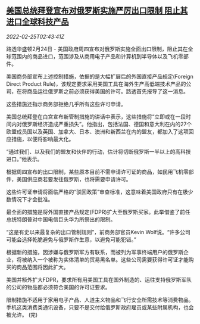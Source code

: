 <!--1645758063000-->
[美国总统拜登宣布对俄罗斯实施严厉出口限制 阻止其进口全球科技产品](https://cn.reuters.com/article/us-biden-russia-export-restrictions-0225-idCNKBS2KU08B)
------

<div><i>2022-02-25T02:43:41Z</i></div><p>路透华盛顿2月24日 - 美国政府周四宣布对俄罗斯实施全面出口限制，阻止其在全球范围内的商品进口，范围涉及从商用电子产品和计算机到半导体以及飞机零部件。</p><p>美国商务部宣布上述控制措施，依据的是大幅扩展后的外国直接产品规定(Foreign Direct Product Rule)，该规定要求采用美国工具在海外生产高低端技术产品的公司，在将商品运往俄罗斯之前必须获得美国的许可。路透首先报导了这一消息。</p><p>这些措施还指示商务部拒绝几乎所有这些许可申请。</p><p>美国总统拜登在白宫宣布新管制措施的讲话中表示，这些措施将“立即或在一段时间内对俄罗斯经济造成严重损失”。他指出，包括法国、德国和意大利在内的27个欧盟成员国以及英国、加拿大、日本、澳洲和新西兰在内的盟友，都加入了这项回应措施，以便将影响最大化。</p><p>“通过我们、以及我们的盟友和伙伴的行动，估计将切断俄罗斯一半以上的高科技进口。”他表示。</p><p>根据周四宣布的出口限制，某些原本目前不需申请许可证的商品，如民用飞机零部件，美国供应商若要发往俄罗斯，也将需要申请许可。</p><p>这些许可证申请将面临严格的“驳回政策”审查标准，这意味着美国政府只有在极少数情况下才会批准。</p><p>最全面的措施是将外国直接产品规定(FDPR)扩大至俄罗斯买家。此举借鉴了前任总统特朗普对中国电信巨头华为所祭出的限制。</p><p>“这是有史以来最复杂的出口管制规则”，前商务部官员Kevin Wolf说。“许多公司可能会选择乾脆避免与俄罗斯作生意，以避免可能犯错。”</p><p>根据新的措施，因涉嫌与俄罗斯军方有联系，而被列为军事终端用户的俄罗斯企业，将被纳入一个被称为实体清单的贸易黑名单。这些公司需要获得许可证才能购买的商品范围将因此扩大。</p><p>美国并额外扩大FDPR，要求所有用美国工具在国外制造的、运往支持俄罗斯军队的公司的物品都必须符合美国的许可证要求。</p><p>限制措施不适用于家用电子产品、人道主义物品和飞行安全所需技术等消费物品。手机这类消费类通讯设备，只要不是交付给俄罗斯政府雇员或某些附属机构，也会被允许。 (完)</p>
